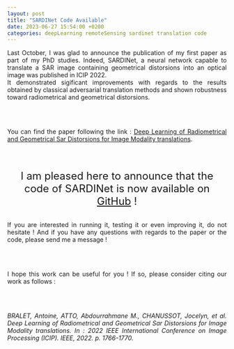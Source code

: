 ```yaml
---
layout: post
title: "SARDINet Code Available"
date: 2023-06-27 15:54:00 +0200
categories: deepLearning remoteSensing sardinet translation code
---
```


<div style="text-align: justify">

Last October, I was glad to announce the publication of my first paper as part of my PhD studies. Indeed, SARDINet, a neural network capable to translate a SAR image containing geometrical distorsions into an optical image was published in ICIP 2022.
<br/>
It demonstrated sigificant improvements with regards to the results obtained by classical adversarial translation methods and shown robustness toward radiometrical and geometrical distorsions.

<br/><br/>

You can find the paper following the link : <a href="https://ieeexplore.ieee.org/document/9897713">Deep Learning of Radiometrical and Geometrical Sar Distorsions for Image Modality translations</a>.

<br/><br/>

<center><font size=5> I am pleased here to announce that the code of SARDINet is now available on <a href="https://github.com/Ant89ne/SARDINet">GitHub</a> !</font></center>

<br/>

If you are interested in running it, testing it or even improving it, do not hesitate ! And if you have any questions with regards to the paper or the code, please send me a message ! 

<br/><br/>

I hope this work can be useful for you ! If so, please consider citing our work as follows :

<br/><br/>

<i>BRALET, Antoine, ATTO, Abdourrahmane M., CHANUSSOT, Jocelyn, et al. Deep Learning of Radiometrical and Geometrical Sar Distorsions for Image Modality translations. In : 2022 IEEE International Conference on Image Processing (ICIP). IEEE, 2022. p. 1766-1770.</i>


</div>
